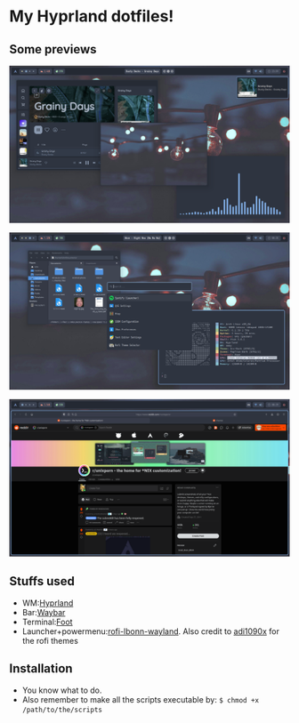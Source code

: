 # My Hyprland dotfiles!

## Some previews
![Logo](Previews/Preview1.png)


![Logo](Previews/Preview2.png)


![Logo](Previews/Preview3.png)



## Stuffs used

 - WM:[Hyprland](https://github.com/hyprwm/Hyprland)
 - Bar:[Waybar](https://github.com/Alexays/Waybar)
 - Terminal:[Foot](https://codeberg.org/dnkl/foot)
 - Launcher+powermenu:[rofi-lbonn-wayland](https://github.com/lbonn/rofi). Also credit to [adi1090x](https://github.com/adi1090x) for the rofi themes

## Installation
 - You know what to do.
 - Also remember to make all the scripts executable by: ```$ chmod +x /path/to/the/scripts```
